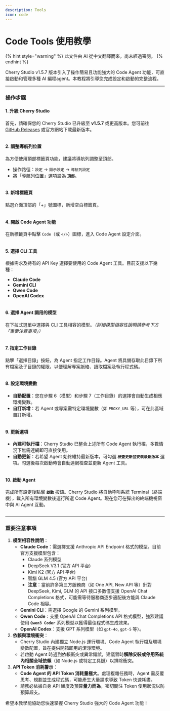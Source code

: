 ```yaml
---
description: Tools
icon: code
---
```

# Code Tools 使用教學


{% hint style="warning" %}
此文件由 AI 從中文翻譯而來，尚未經過審閱。
{% endhint %}




Cherry Studio v1.5.7 版本引入了操作簡易且功能強大的 Code Agent 功能，可直接啟動和管理多種 AI 編程agent。本教程將引導您完成設定和啟動的完整流程。

***

### 操作步驟

#### 1. 升級 Cherry Studio

首先，請確保您的 Cherry Studio 已升級至 **v1.5.7** 或更高版本。您可前往 [GitHub Releases](https://github.com/CherryHQ/cherry-studio/releases) 或官方網站下載最新版本。

<figure><img src="../.gitbook/assets/image (2).png" alt=""><figcaption></figcaption></figure>

#### 2. 調整導航列位置

為方便使用頂部標籤頁功能，建議將導航列調整至頂部。

* 操作路徑：`設定` -> `顯示設定` -> `導航列設定`
* 將「導航列位置」選項設為 **`頂部`**。

<figure><img src="../.gitbook/assets/image (1) (1).png" alt=""><figcaption></figcaption></figure>

#### 3. 新增標籤頁

點選介面頂部的「+」號圖標，新增空白標籤頁。

<figure><img src="../.gitbook/assets/image (2) (1).png" alt=""><figcaption></figcaption></figure>

#### 4. 開啟 Code Agent 功能

在新標籤頁中點擊 `Code`（或 `</>`）圖標，進入 Code Agent 設定介面。

<figure><img src="../.gitbook/assets/image (3).png" alt=""><figcaption></figcaption></figure>

#### 5. 選擇 CLI 工具

根據需求及持有的 API Key 選擇要使用的 Code Agent 工具。目前支援以下幾種：

* **Claude Code**
* **Gemini CLI**
* **Qwen Code**
* **OpenAI Codex**

<figure><img src="../.gitbook/assets/image (4).png" alt=""><figcaption></figcaption></figure>

#### 6. 選擇 Agent 調用的模型

在下拉式選單中選擇與 CLI 工具相容的模型。_（詳細模型相容性說明請參考下方「重要注意事項」）_

<figure><img src="../.gitbook/assets/image (5).png" alt=""><figcaption></figcaption></figure>

#### 7. 指定工作目錄

點擊「選擇目錄」按鈕，為 Agent 指定工作目錄。Agent 將具備存取此目錄下所有檔案及子目錄的權限，以便理解專案脈絡、讀取檔案及執行程式碼。

<figure><img src="../.gitbook/assets/image (6).png" alt=""><figcaption></figcaption></figure>

#### 8. 設定環境變數

* **自動配置**：您在步驟 6（模型）和步驟 7（工作目錄）的選擇會自動生成相應環境變數。
* **自訂新增**：若 Agent 或專案需特定環境變數（如 `PROXY_URL` 等），可在此區域自訂新增。

<figure><img src="../.gitbook/assets/image (7).png" alt=""><figcaption></figcaption></figure>

#### 9. 更新選項

* **內建可執行檔**：Cherry Studio 已整合上述所有 Code Agent 執行檔，多數情況下無需連網即可直接使用。
* **自動更新**：若希望 Agent 始終維持最新版本，可勾選 **`檢查更新並安裝最新版本`** 選項。勾選後每次啟動時會自動連網檢查並更新 Agent 工具。

<figure><img src="../.gitbook/assets/image (8).png" alt=""><figcaption></figcaption></figure>

#### 10. 啟動 Agent

完成所有設定後點擊 **`啟動`** 按鈕。Cherry Studio 將自動呼叫系統 Terminal（終端機），載入所有環境變數後運行所選 Code Agent。現在您可在彈出的終端機視窗中與 AI Agent 互動。

<figure><img src="../.gitbook/assets/image (9).png" alt=""><figcaption></figcaption></figure>

***

### 重要注意事項

1. **模型相容性說明**：
   * **Claude Code**：需選擇支援 Anthropic API Endpoint 格式的模型。目前官方支援模型包含：
     * Claude 系列模型
     * DeepSeek V3.1 (官方 API 平台)
     * Kimi K2 (官方 API 平台)
     * 智譜 GLM 4.5 (官方 API 平台)
     * **注意**：當前許多第三方服務商（如 One API, New API 等）針對 DeepSeek, Kimi, GLM 的 API 接口多數僅支援 OpenAI Chat Completions 格式，可能需等待服務商逐步適配後方能與 Claude Code 相容。
   * **Gemini CLI**：需選擇 Google 的 Gemini 系列模型。
   * **Qwen Code**：支援 OpenAI Chat Completions API 格式模型，強烈建議使用 **`Qwen3 Coder`** 系列模型以獲得最佳程式碼生成效果。
   * **OpenAI Codex**：支援 GPT 系列模型（如 `gpt-4o`, `gpt-5` 等）。
2. **依賴與環境衝突**：
   * Cherry Studio 內建獨立 Node.js 運行環境、Code Agent 執行檔及環境變數配置，旨在提供開箱即用的潔淨環境。
   * 若啟動 Agent 時遇到依賴衝突或異常錯誤，建議暫時**解除安裝或停用系統內相關全域依賴**（如 Node.js 或特定工具鏈）以排除衝突。
3. **API Token 消耗警示**：
   * **Code Agent 的 API Token 消耗量極大**。處理複雜任務時，Agent 需反覆思考、規劃並生成程式碼，可能產生大量請求導致 Token 快速耗盡。
   * 請務必依據自身 API 額度及預算**量力而為**，密切關注 Token 使用狀況以防預算超支。

希望本教學能協助您快速掌握 Cherry Studio 強大的 Code Agent 功能！